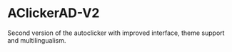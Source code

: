 # AClickerAD-V2
Second version of the autoclicker with improved interface, theme support and multilingualism.
